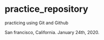 # practice_repository
practicing using Git and Github

San francisco, California. January 24th, 2020.
